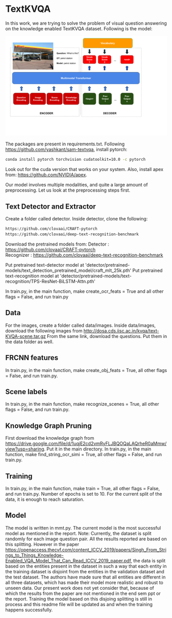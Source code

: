 # TextKVQA

In this work, we are trying to solve the problem of visual question answering on the knowledge enabled TextKVQA dataset. Following is the model:

![MultiModal Transformer](media/model-enlarged.png)

The packages are present in requirements.txt.
Following https://github.com/yashkant/sam-textvqa, install pytorch:
```bash
conda install pytorch torchvision cudatoolkit=10.0 -c pytorch
```
Look out for the cuda version that works on your system.
Also, install apex from: https://github.com/NVIDIA/apex.

Our model involves multiple modalities, and quite a large amount of preprocessing. Let us look at the preprocessing steps first.

## Text Detector and Extractor
Create a folder called detector. Inside detector, clone the following:
```bash
https://github.com/clovaai/CRAFT-pytorch
https://github.com/clovaai/deep-text-recognition-benchmark
```

Download the pretrained models from:
Detector : https://github.com/clovaai/CRAFT-pytorch \
Recognizer : https://github.com/clovaai/deep-text-recognition-benchmark

Put pretrained text-detector model at 'detector/pretrained-models/text_detection_pretrained_model/craft_mlt_25k.pth'
Put pretrained text-recognition model at 'detector/pretrained-models/text-recognition/TPS-ResNet-BiLSTM-Attn.pth'

In train.py, in the main function, make create_ocr_feats = True and all other flags = False, and run train.py

## Data
For the images, create a folder called data/images. Inside data/images, download the following images from http://dosa.cds.iisc.ac.in/kvqa/text-KVQA-scene.tar.gz
From the same link, download the questions. Put them in the data folder as well.

## FRCNN features
In train.py, in the main function, make create_obj_feats = True, all other flags = False, and run train.py.

## Scene labels
In train.py, in the main function, make recognize_scenes = True, all other flags = False, and run train.py.

## Knowledge Graph Pruning
First download the knowledge graph from https://drive.google.com/file/d/1uqjE2cd2vmRyFLJBQOQaLAQrheR0aMmw/view?usp=sharing. Put it in the main directory.
In train.py, in the main function, make find_string_ocr_simi = True, all other flags = False, and run train.py.

## Training
In train.py, in the main function, make train = True, all other flags = False, and run train.py. Number of epochs is set to 10. For the current split of the data, it is enough to reach saturation.

## Model
The model is written in mmt.py. The current model is the most successful model as mentioned in the report.
Note: Currently, the dataset is split randomly for each image question pair. All the results reported are based on this splitting. However in the paper https://openaccess.thecvf.com/content_ICCV_2019/papers/Singh_From_Strings_to_Things_Knowledge-Enabled_VQA_Model_That_Can_Read_ICCV_2019_paper.pdf, the data is split based on the entities present in the dataset in such a way that each entity in the training dataset is disjoint from the entities in the validation dataset and the test dataset. The authors have made sure that all entities are different in all three datasets, which has made their model more realistic and robust to unseen data. Our present work does not yet consider that, because of which the results from the paper are not mentioned in the end sem ppt or the report. Training the model based on this disjoing splitting is still in process and this readme file will be updated as and when the training happens successfully.
